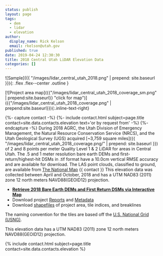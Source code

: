 ```yaml
---
status: publish
layout: page
tags:
  - dem
  - lidar
  - elevation
author:
  display_name: Rick Kelson
  email: rkelson@utah.gov
published: true
date: 2019-04-24 12:30:30
title: 2018 Central Utah LiDAR Elevation Data
categories: []
---
```


![Sample]({{ "/images/lidar_central_utah_2018.png" | prepend: site.baseurl }}){: .flex .flex--center .outline }

[![Project area map]({{"/images/lidar_central_utah_2018_coverage_sm.png" | prepend:site.baseurl}} "click for map")]({{"/images/lidar_central_utah_2018_coverage.png" | prepend:site.baseurl}}){:.inline-text-right}

{%- capture contact -%}
{%- include contact.html subject=page.title contact=site.data.contacts.elevation text='or by request from' -%}
{%- endcapture -%}
During 2018 AGRC, the Utah Division of Emergency Management, the Natural Resource Conservation Service (NRCS), and the Utah Geological Survey (UGS) acquired [~3,759 square miles]({{ "/images/lidar_central_utah_2018_coverage.png/" | prepend: site.baseurl }}) of 2 and 8 points per meter Quality Level 1 & 2 LiDAR for areas in Central Utah. The .5 and 1 meter resolution bare earth DEMs and first-return/highest-hit DSMs in .tif format have a 10.0cm vertical RMSE accuracy and are available for download. The LAS point clouds, classified to ground, are available from [The National Map](https://viewer.nationalmap.gov/basic/) {{ contact }} This elevation data was collected between April and October, 2018 and has a UTM NAD83 (2011) zone 12 north meters NAVD88(GEOID12) projection.

<ul class="dotless">
  <li>
    <strong>
      <i class="fa fa-download"></i> <a href="https://raster.utah.gov/?catGroup=.5%20Meter%20%7B2018%20Central%20Utah%20LiDAR%7D,1%20Meter%20%7B2018%20Central%20Utah%20LiDAR%7D&title=Central%20Utah%202018%20LiDAR" target="_blank">Retrieve 2018 Bare Earth DEMs and First Return DSMs via Interactive Map</a>
    </strong>
  </li>
  <li>
    <i class="fa fa-download"></i> Download project <a href="https://storage.googleapis.com/state-of-utah-sgid-downloads/lidar/central-utah-2018/CentralUtah_2018_Reports.zip" target="_blank">Reports</a> and
      <a href="https://storage.googleapis.com/state-of-utah-sgid-downloads/lidar/central-utah-2018/CentralUtah_2018_Metadata.zip" target="_blank">Metadata</a>
  </li>
  <li>
    <i class="fa fa-download"></i> Download <a href="https://storage.googleapis.com/state-of-utah-sgid-downloads/lidar/central-utah-2018/CentralUtah_2018_shps.zip" target="_blank">shapefiles</a> of project area, tile indices, and breaklines
  </li>
</ul>

The naming convention for the tiles are based off the [U.S. National Grid (USNG)](https://www.fgdc.gov/usng/how-to-read-usng/index_html).

This elevation data has a UTM NAD83 (2011) zone 12 north meters NAVD88(GEOID12) projection.

{% include contact.html subject=page.title contact=site.data.contacts.elevation %}
